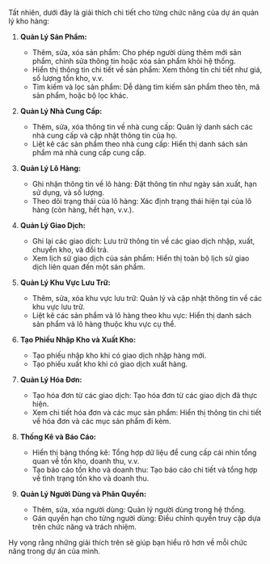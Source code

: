 Tất nhiên, dưới đây là giải thích chi tiết cho từng chức năng của dự án quản lý kho hàng:

1. **Quản Lý Sản Phẩm:**
   - Thêm, sửa, xóa sản phẩm: Cho phép người dùng thêm mới sản phẩm, chỉnh sửa thông tin hoặc xóa sản phẩm khỏi hệ thống.
   - Hiển thị thông tin chi tiết về sản phẩm: Xem thông tin chi tiết như giá, số lượng tồn kho, v.v.
   - Tìm kiếm và lọc sản phẩm: Dễ dàng tìm kiếm sản phẩm theo tên, mã sản phẩm, hoặc bộ lọc khác.

2. **Quản Lý Nhà Cung Cấp:**
   - Thêm, sửa, xóa thông tin về nhà cung cấp: Quản lý danh sách các nhà cung cấp và cập nhật thông tin của họ.
   - Liệt kê các sản phẩm theo nhà cung cấp: Hiển thị danh sách sản phẩm mà nhà cung cấp cung cấp.

3. **Quản Lý Lô Hàng:**
   - Ghi nhận thông tin về lô hàng: Đặt thông tin như ngày sản xuất, hạn sử dụng, và số lượng.
   - Theo dõi trạng thái của lô hàng: Xác định trạng thái hiện tại của lô hàng (còn hàng, hết hạn, v.v.).

4. **Quản Lý Giao Dịch:**
   - Ghi lại các giao dịch: Lưu trữ thông tin về các giao dịch nhập, xuất, chuyển kho, và đổi trả.
   - Xem lịch sử giao dịch của sản phẩm: Hiển thị toàn bộ lịch sử giao dịch liên quan đến một sản phẩm.

5. **Quản Lý Khu Vực Lưu Trữ:**
   - Thêm, sửa, xóa khu vực lưu trữ: Quản lý và cập nhật thông tin về các khu vực lưu trữ.
   - Liệt kê các sản phẩm và lô hàng theo khu vực: Hiển thị danh sách sản phẩm và lô hàng thuộc khu vực cụ thể.

6. **Tạo Phiếu Nhập Kho và Xuất Kho:**
   - Tạo phiếu nhập kho khi có giao dịch nhập hàng mới.
   - Tạo phiếu xuất kho khi có giao dịch xuất hàng.

7. **Quản Lý Hóa Đơn:**
   - Tạo hóa đơn từ các giao dịch: Tạo hóa đơn từ các giao dịch đã thực hiện.
   - Xem chi tiết hóa đơn và các mục sản phẩm: Hiển thị thông tin chi tiết về hóa đơn và các mục sản phẩm đi kèm.

8. **Thống Kê và Báo Cáo:**
   - Hiển thị bảng thống kê: Tổng hợp dữ liệu để cung cấp cái nhìn tổng quan về tồn kho, doanh thu, v.v.
   - Tạo báo cáo tồn kho và doanh thu: Tạo báo cáo chi tiết và tổng hợp về tình trạng tồn kho và doanh thu.

9. **Quản Lý Người Dùng và Phân Quyền:**
   - Thêm, sửa, xóa người dùng: Quản lý người dùng trong hệ thống.
   - Gán quyền hạn cho từng người dùng: Điều chỉnh quyền truy cập dựa trên chức năng và trách nhiệm.


Hy vọng rằng những giải thích trên sẽ giúp bạn hiểu rõ hơn về mỗi chức năng trong dự án của mình.